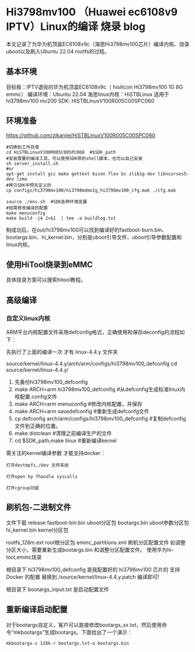 # Hi3798mv100 （Huawei ec6108v9 IPTV）Linux的编译 烧录 blog
本文记录了为华为机顶盒EC6108v9c（海思Hi3798mv100芯片）编译内核、烧录uboot以及刷入Ubuntu 22.04 rootfs的过程。
## 基本环境
目标板：IPTV退役的华为机顶盒EC6108v9c（ hisilicon Hi3798mv100 1G 8G emmc）
编译环境：Ubuntu 22.04
海思linux内核：HiSTBLinux 适用于hi3798mv100 mv200 
SDK: HiSTBLinuxV100R005C00SPC060

## 环境准备
https://github.com/zjkanjie/HiSTBLinuxV100R005C00SPC060
```
#切换到工作目录
cd HiSTBLinuxV100R005C00SPC060  #$SDK_path
#安装需要的编译工具，可以使用SDK带的shell脚本，也可以自己安装
sh server_install.sh
#or
apt-get install gcc make gettext bison flex bc zlib1g-dev libncurses5-dev lzma
#拷贝SDK中预先定义的
cp configs/hi3798mv100/hi3798mdmo1g_hi3798mv100_cfg.mak ./cfg.mak

source ./env.sh  #SDK各种环境变量
#按需修改编译的配置
make menuconfig
make build -j4 2>&1  | tee -a buildlog.txt
```

制成功后，在out/hi3798mv100可以找到编译好的fastboot-burn.bin、bootargs.bin、hi_kernel.bin，分别是uboot引导文件、uboot引导参数配置和linux内核。
## 使用HiTool烧录到eMMC
具体烧录方案可以搜索hitool教程。

## 高级编译
### 自定义linux内核
ARM平台内核配置文件采用defconfig格式，正确使用和保存deconfig的流程如下：

先执行了上面的编译一次 才有 linux-4.4.y 文件夹

source/kernel/linux-4.4.y/arch/arm/configs/hi3798mv100_defconfig 
cd source/kernel/linux-4.4.y/

1. 先备份hi3798mv100_defconfig
2. make ARCH=arm hi3798mv100_defconfig #从defconfig生成标准linux内核配置.config文件
3. make ARCH=arm menuconfig #修改内核配置，并保存
4. make ARCH=arm savedefconfig #重新生成defconfg文件
5. cp defconfig arch/arm/configs/hi3798mv100_defconfig  #复制defconfig文件到正确的位置。
6. make distclean #清理之前编译生产的文件
7. cd $SDK_path;make linux  #重新编译kernel

需关注的kernel编译参数 才能支持docker：

    打开devtmpfs,/dev 文件系统

    打开open by fhandle syscalls

    打开cgroup功能
    

## 刷机包-二进制文件
文件下载 release
fastboot-bin.bin  uboot分区包
bootargs.bin   uboot参数分区包
hi_kernel.bin  kernel分区包

rootfs_128m.ext  root根分区包
emmc_partitions.xml  刷机分区配置文件
如调整分区大小，需要重新生成bootargs.bin 和调整分区配置文件。
使用华为hi-tool,emmc烧录


根目录下 hi3798mv100_defconfig 是我配置好的 hi3798mv100 芯片的 支持Docker 的配置 替换到 /source/kernel/linux-4.4.y.patch 编译即可!

根目录下 bootargs_input.txt 是启动配置文件

## 重新编译启动配置
对于bootargs自定义，客户可以直接修改bootargs_xx.txt，然后使用命令“mkbootargs”生成bootargs。下面给出了一个演示：


`mkbootargs-s 128k-r bootargs.txt-o bootargs.bin`
